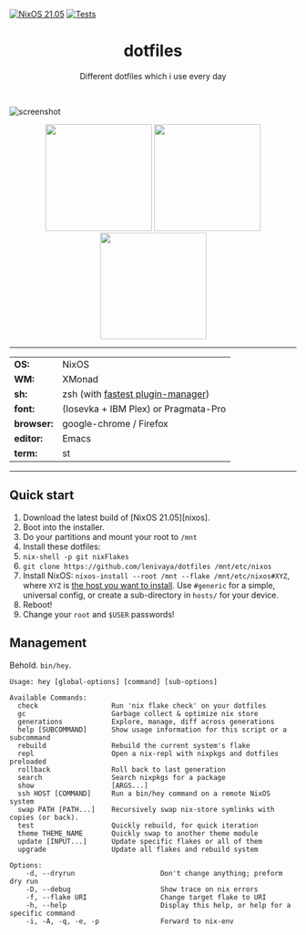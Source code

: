[![NixOS 21.05](https://img.shields.io/badge/NixOS-v21.05-blue.svg?style=flat-square&logo=NixOS&logoColor=white)](https://nixos.org)
[![Tests](https://github.com/Lenivaya/dotfiles/actions/workflows/tests.yml/badge.svg)](https://github.com/Lenivaya/dotfiles/actions/workflows/tests.yml)

<h1 align="center">dotfiles</h1>
<p align="center">Different dotfiles which i use every day</p><br>

![screenshot](https://user-images.githubusercontent.com/49302467/128747027-cf246e08-4159-4b9e-9149-3575962ccf9d.png)

<p align="center">
<span><img src="(https://user-images.githubusercontent.com/49302467/128747085-ad7cd291-059c-4cec-8950-68765f6bcd9e.png" height="187" /></span>
<span><img src="https://user-images.githubusercontent.com/49302467/128747161-bac98f10-e431-4134-8f12-aeedfad53067.png" height="187" /></span>
<span><img src="https://user-images.githubusercontent.com/49302467/128747069-ff71aeca-f216-438e-a42f-41e91a90c9dc.png" height="187" /></span>
</p>

---

|              |                                                                       |
| ------------ | --------------------------------------------------------------------- |
| **OS:**      | NixOS                                                                 |
| **WM:**      | XMonad                                                                |
| **sh:**      | zsh (with [fastest plugin-manager](https://github.com/zdharma/zinit)) |
| **font:**    | (Iosevka + IBM Plex) or Pragmata-Pro                                  |
| **browser:** | google-chrome / Firefox                                               |
| **editor:**  | Emacs                                                                 |
| **term:**    | st                                                                    |

---
## Quick start

1. Download the latest build of [NixOS 21.05][nixos].
2. Boot into the installer.
3. Do your partitions and mount your root to `/mnt` 
4. Install these dotfiles:
5. `nix-shell -p git nixFlakes`
6. `git clone https://github.com/lenivaya/dotfiles /mnt/etc/nixos`
7. Install NixOS: `nixos-install --root /mnt --flake /mnt/etc/nixos#XYZ`, where
   `XYZ` is [the host you want to install](hosts/).  Use `#generic` for a
   simple, universal config, or create a sub-directory in `hosts/` for your device.
8. Reboot!
9. Change your `root` and `$USER` passwords!

## Management

Behold. `bin/hey`.

```
Usage: hey [global-options] [command] [sub-options]

Available Commands:
  check                  Run 'nix flake check' on your dotfiles
  gc                     Garbage collect & optimize nix store
  generations            Explore, manage, diff across generations
  help [SUBCOMMAND]      Show usage information for this script or a subcommand
  rebuild                Rebuild the current system's flake
  repl                   Open a nix-repl with nixpkgs and dotfiles preloaded
  rollback               Roll back to last generation
  search                 Search nixpkgs for a package
  show                   [ARGS...]
  ssh HOST [COMMAND]     Run a bin/hey command on a remote NixOS system
  swap PATH [PATH...]    Recursively swap nix-store symlinks with copies (or back).
  test                   Quickly rebuild, for quick iteration
  theme THEME_NAME       Quickly swap to another theme module
  update [INPUT...]      Update specific flakes or all of them
  upgrade                Update all flakes and rebuild system

Options:
    -d, --dryrun                     Don't change anything; preform dry run
    -D, --debug                      Show trace on nix errors
    -f, --flake URI                  Change target flake to URI
    -h, --help                       Display this help, or help for a specific command
    -i, -A, -q, -e, -p               Forward to nix-env
```
